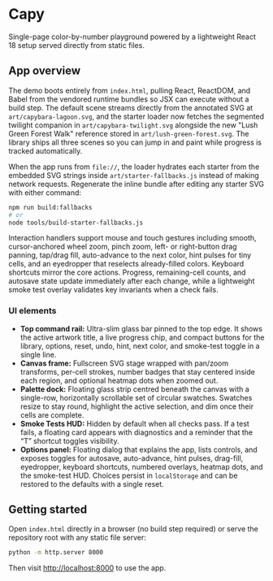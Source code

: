 # Capy

Single-page color-by-number playground powered by a lightweight React 18 setup
served directly from static files.

## App overview

The demo boots entirely from `index.html`, pulling React, ReactDOM, and Babel
from the vendored runtime bundles so JSX can execute without a build step. The
default scene streams directly from the annotated SVG at
`art/capybara-lagoon.svg`, and the starter loader now fetches the segmented
twilight companion in `art/capybara-twilight.svg` alongside the new
"Lush Green Forest Walk" reference stored in `art/lush-green-forest.svg`. The
library ships all three scenes so you can jump in and paint while progress is
tracked automatically.

When the app runs from `file://`, the loader hydrates each starter from the
embedded SVG strings inside `art/starter-fallbacks.js` instead of making
network requests. Regenerate the inline bundle after editing any starter SVG
with either command:

```bash
npm run build:fallbacks
# or
node tools/build-starter-fallbacks.js
```

Interaction handlers support mouse and touch gestures including smooth,
cursor-anchored wheel zoom, pinch zoom, left- or right-button drag panning,
tap/drag fill, auto-advance to the next color, hint pulses for tiny cells, and
an eyedropper that reselects already-filled colors. Keyboard shortcuts mirror
the core actions. Progress, remaining-cell counts, and autosave state update
immediately after each change, while a lightweight smoke test overlay
validates key invariants when a check fails.

### UI elements

- **Top command rail:** Ultra-slim glass bar pinned to the top edge. It shows
  the active artwork title, a live progress chip, and compact buttons for the
  library, options, reset, undo, hint, next color, and smoke-test toggle in a
  single line.
- **Canvas frame:** Fullscreen SVG stage wrapped with pan/zoom transforms,
  per-cell strokes, number badges that stay centered inside each region, and
  optional heatmap dots when zoomed out.
- **Palette dock:** Floating glass strip centred beneath the canvas with a
  single-row, horizontally scrollable set of circular swatches. Swatches
  resize to stay round, highlight the active selection, and dim once their
  cells are complete.
- **Smoke Tests HUD:** Hidden by default when all checks pass. If a test fails,
  a floating card appears with diagnostics and a reminder that the “T”
  shortcut toggles visibility.
- **Options panel:** Floating dialog that explains the app, lists controls,
  and exposes toggles for autosave, auto-advance, hint pulses, drag-fill,
  eyedropper, keyboard shortcuts, numbered overlays, heatmap dots, and the
  smoke-test HUD. Choices persist in `localStorage` and can be restored to
  the defaults with a single reset.

## Getting started

Open `index.html` directly in a browser (no build step required) or serve the
repository root with any static file server:

```bash
python -m http.server 8000
```

Then visit <http://localhost:8000> to use the app.
